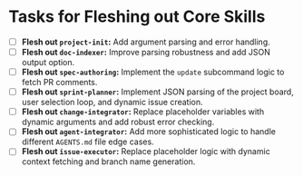 # Tasks for Fleshing out Core Skills

- [ ] **Flesh out `project-init`:** Add argument parsing and error handling.
- [ ] **Flesh out `doc-indexer`:** Improve parsing robustness and add JSON output option.
- [ ] **Flesh out `spec-authoring`:** Implement the `update` subcommand logic to fetch PR comments.
- [ ] **Flesh out `sprint-planner`:** Implement JSON parsing of the project board, user selection loop, and dynamic issue creation.
- [ ] **Flesh out `change-integrator`:** Replace placeholder variables with dynamic arguments and add robust error checking.
- [ ] **Flesh out `agent-integrator`:** Add more sophisticated logic to handle different `AGENTS.md` file edge cases.
- [ ] **Flesh out `issue-executor`:** Replace placeholder logic with dynamic context fetching and branch name generation.
